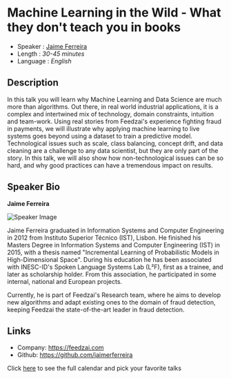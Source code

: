 Machine Learning in the Wild - What they don't teach you in books
========================

* Speaker : [Jaime Ferreira](https://pixels.camp/jaimerferreira)
* Length    : *30-45 minutes*
* Language  : *English*

Description
-----------

In this talk you will learn why Machine Learning and Data Science are much more than algorithms. Out there, in real world industrial applications, it is a complex and intertwined mix of technology, domain constraints, intuition and team-work. Using real stories from Feedzai's experience fighting fraud in payments, we will illustrate why applying machine learning to live systems goes beyond using a dataset to train a predictive model. Technological issues such as scale, class balancing, concept drift, and data cleaning are a challenge to any data scientist, but they are only part of the story. In this talk, we will also show how non-technological issues can be so hard, and why good practices can have a tremendous impact on results.

Speaker Bio
-----------

**Jaime Ferreira**

![Speaker Image](https://avatars0.githubusercontent.com/u/20725079?v=4&s=460)

Jaime Ferreira graduated in Information Systems and Computer Engineering in 2012 from Instituto Superior Técnico (IST), Lisbon. He finished his Masters Degree in Information Systems and Computer Engineering (IST) in 2015, with a thesis named "Incremental Learning of Probabilistic Models in High-Dimensional Space". During his education he has been associated with INESC-ID's Spoken Language Systems Lab (L²F), first as a trainee, and later as scholarship holder. From this association, he participated in some internal, national and European projects.

Currently, he is part of Feedzai's Research team, where he aims to develop new algorithms and adapt existing ones to the domain of fraud detection, keeping Feedzai the state-of-the-art leader in fraud detection. 

Links
-----

* Company: https://feedzai.com
* Github: https://github.com/jaimerferreira

Click [here][1] to see the full calendar and pick your favorite talks

[1]: https://pixels.camp/schedule/
